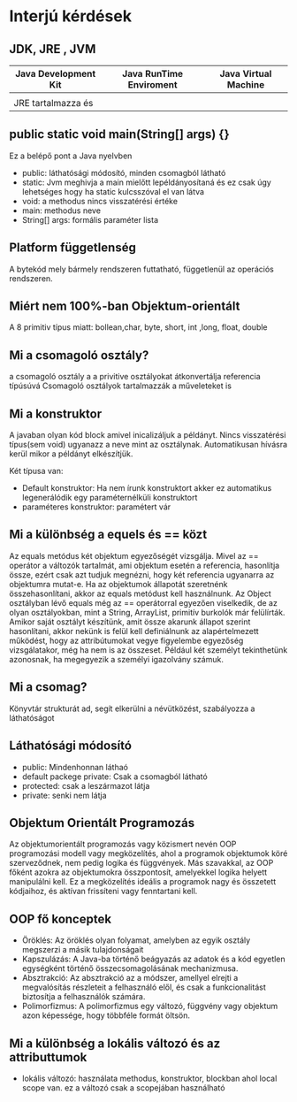# Interjú kérdések

## JDK, JRE , JVM

| Java Development Kit | Java RunTime Enviroment | Java Virtual Machine |
| -------------------- | ----------------------- | -------------------- |
|                      |                         |                      |
| JRE tartalmazza és   |                         |                      |

## public static void main(String[] args) {}

Ez a belépő pont a Java nyelvben

* public: láthatósági módosító, minden csomagból látható
* static:  Jvm meghivja a main mielőtt lepéldányosítaná és ez csak úgy lehetséges hogy ha static kulcsszóval el van látva
* void: a methodus nincs visszatérési értéke
* main: methodus neve
* String[] args: formális paraméter lista



## Platform függetlenség

A bytekód mely bármely rendszeren futtatható, függetlenül az operációs rendszeren.

## Miért nem 100%-ban Objektum-orientált

A 8 primitiv típus miatt: bollean,char, byte, short, int ,long, float, double

## Mi a csomagoló osztály?

a csomagoló osztály a a privitive osztályokat átkonvertálja referencia típúsúvá Csomagoló osztályok tartalmazzák a műveleteket is 

## Mi a konstruktor

A javaban olyan kód block amivel inicalizáljuk a példányt. Nincs visszatérési típus(sem void) ugyanazz a neve mint az osztálynak. Automatikusan hívásra kerül mikor a példányt elkészítjük.

Két típusa van:

* Default konstruktor: Ha nem írunk konstruktort akker ez automatikus legenerálódik egy paraméternélküli konstruktort
* paraméteres konstruktor: paramétert vár



## Mi a különbség a equels és == közt

Az equals metódus két objektum egyezőségét vizsgálja. Mivel az == operátor a változók tartalmát, ami objektum esetén a referencia, hasonlítja össze, ezért csak azt tudjuk megnézni, hogy két referencia ugyanarra az objektumra mutat-e. Ha az objektumok állapotát szeretnénk összehasonlítani, akkor az equals metódust kell használnunk. Az Object osztályban lévő equals még az == operátorral egyezően viselkedik, de az olyan osztályokban, mint a String, ArrayList, primitív burkolók már felülírták. Amikor saját osztályt készítünk, amit össze akarunk állapot szerint hasonlítani, akkor nekünk is felül kell definiálnunk az alapértelmezett működést, hogy az attribútumokat vegye figyelembe egyezőség vizsgálatakor, még ha nem is az összeset. Például két személyt tekinthetünk azonosnak, ha megegyezik a személyi igazolvány számuk.



## Mi a csomag?

Könyvtár strukturát ad, segít elkerülni a névütközést,  szabályozza a láthatóságot

## Láthatósági módosító

* public: Mindenhonnan láthaó
* default packege private: Csak a csomagból látható
* protected: csak a leszármazot látja
* private: senki nem látja



## Objektum Orientált Programozás

Az objektumorientált programozás vagy közismert nevén OOP programozási modell vagy megközelítés, ahol a programok objektumok köré szerveződnek, nem pedig logika és függvények. Más szavakkal, az OOP főként azokra az objektumokra összpontosít, amelyekkel logika helyett manipulálni kell. Ez a megközelítés ideális a programok nagy és összetett kódjaihoz, és aktívan frissíteni vagy fenntartani kell.

## OOP fő konceptek

* Öröklés: Az öröklés olyan folyamat, amelyben az egyik osztály megszerzi a másik tulajdonságait
* Kapszulázás: A Java-ba történő beágyazás az adatok és a kód egyetlen egységként történő összecsomagolásának mechanizmusa.
* Absztrakció: Az absztrakció az a módszer, amellyel elrejti a megvalósítás részleteit a felhasználó elől, és csak a funkcionalitást biztosítja a felhasználók számára.
* Polimorfizmus: A polimorfizmus egy változó, függvény vagy objektum azon képessége, hogy többféle formát öltsön.



## Mi a különbség a lokális változó és az attributtumok

- lokális változó: használata methodus, konstruktor, blockban ahol local scope van. ez a változó csak a scopejában használható





